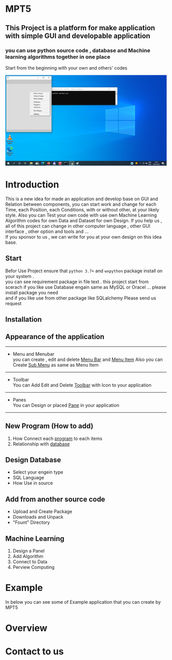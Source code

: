 # MPT5
## This Project is a platform for make application  with simple  GUI  and developable application 
### you can use python source code , database and Machine learning algorithms together in one place

Start from the beginning with your own and others' codes

![](docs/Help/images/0/1b.jpg)

Introduction
===========
This is a new idea for made an application and develop base on GUI and Relation between components,
you can start work and change for each Time, each Position, each Conditions, with or without other, at your likely style.
Also you can Test your own code with use own Machine Learning Algorithm codes for own Data and Dataset for own Design.
If you help us , all of this project can change in other computer language , other GUI interface , other option and tools and ...  
If you sponsor to us , we can write for you at your own design on this idea base.


Start
-----
Befor Use Project ensure that ``python 3.7+`` and ``wxpython`` package install on your system .  
you can see requirement package in file text . this project start from scerach 
if you like use Database engain same as MySQL or Oracel ... please install package you need  
and if you like use from other package like SQLalchemy Please send us request


Installation
------------


Appearance of the application
-----------------------------

---------------------
  * Menu and Menubar  
     you can create , edit and delete [Menu Bar](docs/Help/MenuBar.md) and [Menu Item](docs/Help/MenuItem.md)
     Also you can Create [Sub Menu](docs/Help/SubMenu.md) as same as Menu Item 
---------------------
  
  * Toolbar  
    You can Add Edit and Delete [Toolbar](docs/Help/ToolBar.md) with Icon to your application

---------------------
  * Panes  
    You can Design or placed [Pane](docs/Help/Panes.md) in your application
---------------------
  

New Program (How to add)
------------------------

 1. How Connect each [program](docs/Help/Programs.md) to each items
 2. Relationship with [database](docs/Help/Databases.md)

Design Database
---------------

 * Select your engein type
 * SQL Language
 * How Use in source

Add from another source code
----------------------------

* Upload and Create Package
* Downloads and Unpack
* "Fount" Directory

Machine Learning
----------------

1. Design a Panel
2. Add Algorithm
3. Connect to Data
4. Perview Computing

Example
=======
In below you can see some of Example application that you can create by MPT5




Overview
========

Contact to us
==========


